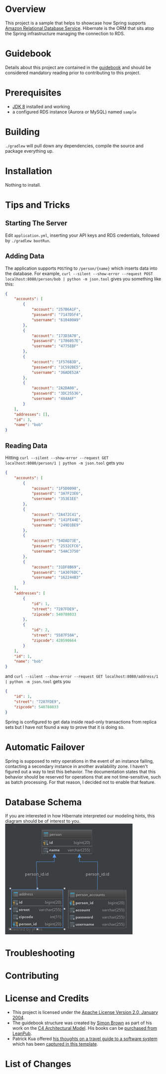 # Overview
This project is a sample that helps to showcase how Spring supports [Amazon Relational Database Service](https://aws.amazon.com/rds/).  Hibernate is the ORM that sits atop the Spring infrastructure managing the connection to RDS. 

# Guidebook
Details about this project are contained in the [guidebook](guidebook/guidebook.md) and should be considered mandatory reading prior to contributing to this project.

# Prerequisites
* [JDK 8](http://zulu.org/) installed and working
* a configured RDS instance (Aurora or MySQL) named `sample` 

# Building
`./gradlew` will pull down any dependencies, compile the source and package everything up.

# Installation
Nothing to install.

# Tips and Tricks
## Starting The Server
Edit `application.yml`, inserting your API keys and RDS credentials, followed by `./gradlew bootRun`.

## Adding Data
The application supports `POST`ing to `/person/{name}` which inserts data into the database.  For example, `curl --silent --show-error --request POST localhost:8080/person/bob | python -m json.tool` gives you something like this:

```json
{
    "accounts": [
        {
            "account": "257B6A1F",
            "password": "7147D5F4",
            "username": "610400A9"
        },
        {
            "account": "173D3A70",
            "password": "1786057E",
            "username": "4775EBF"
        },
        {
            "account": "1F576B3D",
            "password": "1C592BE5",
            "username": "36ADE52A"
        },
        {
            "account": "2A2DA08",
            "password": "3DC25536",
            "username": "484A6F"
        }
    ],
    "addresses": [],
    "id": 3,
    "name": "bob"
}
```

## Reading Data
Hitting `curl --silent --show-error --request GET localhost:8080/person/1 | python -m json.tool` gets you

```json
{
    "accounts": [
        {
            "account": "1F5D0098",
            "password": "3A7F23E6",
            "username": "353E1EE"
        },
        {
            "account": "2A472C41",
            "password": "141FE44E",
            "username": "249D1BE9"
        },
        {
            "account": "54DAD73E",
            "password": "2532CFC6",
            "username": "54AC3750"
        },
        {
            "account": "31DF8B69",
            "password": "1A3076DC",
            "username": "162244B3"
        }
    ],
    "addresses": [
        {
            "id": 1,
            "street": "7287FDE9",
            "zipcode": 540788033
        },
        {
            "id": 2,
            "street": "5587F50A",
            "zipcode": 420590664
        }
    ],
    "id": 1,
    "name": "bob"
}
```
and `curl --silent --show-error --request GET localhost:8080/address/1 | python -m json.tool` gets you

```json
{
    "id": 1,
    "street": "7287FDE9",
    "zipcode": 540788033
}
```

Spring is configured to get data inside read-only transactions from replica sets but I have not found a way to prove that it is doing so.

# Automatic Failover
Spring is supposed to retry operations in the event of an instance failing, contacting a secondary instance in another availability zone.  I haven't figured out a way to test this behavior.  The documentation states that this behavior should be reserved for operations that are not time-sensitive, such as batch processing.  For that reason, I decided not to enable that feature.

# Database Schema
If you are interested in how Hibernate interpreted our modeling hints, this diagram should be of interest to you.
![Database Schema](database-schema.png "Database Schema")


# Troubleshooting

# Contributing

# License and Credits
* This project is licensed under the [Apache License Version 2.0, January 2004](http://www.apache.org/licenses/).
* The guidebook structure was created by [Simon Brown](http://simonbrown.je/) as part of his work on the [C4 Architectural Model](https://c4model.com/).  His books can be [purchased from LeanPub](https://leanpub.com/b/software-architecture).
* Patrick Kua offered [his thoughts on a travel guide to a software system](https://www.safaribooksonline.com/library/view/oreilly-software-architecture/9781491985274/video315451.html) which has been [captured in this template](travel-guide/travel-guide.md).

# List of Changes
